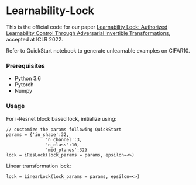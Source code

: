 # Learnability-Lock
This is the official code for our paper [Learnability Lock: Authorized Learnability Control Through Adversarial Invertible Transformations](https://openreview.net/forum?id=6VpeS27viTq), accepted at ICLR 2022.

Refer to QuickStart notebook to generate unlearnable examples on CIFAR10.

### Prerequisites
 - Python 3.6
 - Pytorch
 - Numpy

### Usage
For i-Resnet block based lock, initialize using:
```
// customize the params following QuickStart
params = {'in_shape':32, 
               'n_channel':3, 
               'n_class':10,
               'mid_planes':32}
lock = iResLock(lock_params = params, epsilon=<>)
```
Linear transformation lock:
```
lock = LinearLock(lock_params = params, epsilon=<>)
```
